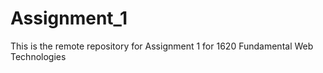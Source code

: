 # Assignment_1
This is the remote repository for Assignment 1 for 1620 Fundamental Web Technologies
